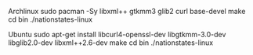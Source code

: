 Archlinux
	sudo pacman -Sy libxml++ gtkmm3 glib2 curl base-devel
	make
	cd bin
	./nationstates-linux

Ubuntu
	sudo apt-get install libcurl4-openssl-dev libgtkmm-3.0-dev libglib2.0-dev libxml++2.6-dev
	make
	cd bin
	./nationstates-linux

